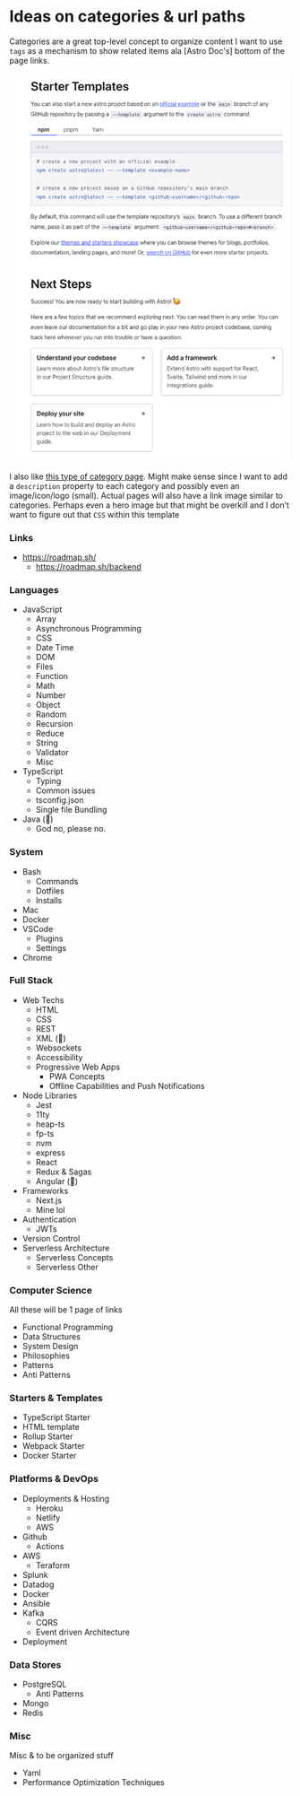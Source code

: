 # Ideas on categories & url paths
Categories are a great top-level concept to organize content I want to use `tags` as a mechanism to show related items ala [Astro Doc's] bottom of the page links.

![](./related-example.png)

I also like [this type of category page](https://docs.astro.build/en/getting-started/). Might make sense since I want to add a `description` property to each category and possibly even an image/icon/logo (small). Actual pages will also have a link image similar to categories. Perhaps even a hero image but that might be overkill and I don't want to figure out that `CSS` within this template

### Links
- https://roadmap.sh/
  - https://roadmap.sh/backend

### Languages
- JavaScript
  - Array
  - Asynchronous Programming
  - CSS
  - Date Time
  - DOM
  - Files
  - Function
  - Math
  - Number
  - Object
  - Random
  - Recursion
  - Reduce
  - String
  - Validator
  - Misc
- TypeScript
  - Typing
  - Common issues
  - tsconfig.json
  - Single file Bundling
- Java (🤮)
  - God no, please no.

### System
- Bash
  - Commands
  - Dotfiles
  - Installs
- Mac
- Docker
- VSCode
  - Plugins
  - Settings
- Chrome

### Full Stack
- Web Techs
  - HTML
  - CSS
  - REST
  - XML (🤮)
  - Websockets
  - Accessibility
  - Progressive Web Apps
    - PWA Concepts
    - Offline Capabilities and Push Notifications
- Node Libraries
  - Jest
  - 11ty
  - heap-ts
  - fp-ts
  - nvm
  - express
  - React
  - Redux & Sagas
  - Angular (🤮)
- Frameworks
  - Next.js
  - Mine lol
- Authentication
  - JWTs
- Version Control
- Serverless Architecture
  - Serverless Concepts
  - Serverless Other

### Computer Science
All these will be 1 page of links

- Functional Programming
- Data Structures
- System Design
- Philosophies
- Patterns
- Anti Patterns

### Starters & Templates
- TypeScript Starter
- HTML template
- Rollup Starter
- Webpack Starter
- Docker Starter

### Platforms & DevOps
- Deployments & Hosting
  - Heroku
  - Netlify
  - AWS
- Github
  - Actions
- AWS
  - Teraform
- Splunk
- Datadog
- Docker 
- Ansible
- Kafka
  - CQRS
  - Event driven Architecture
- Deployment

### Data Stores
- PostgreSQL
  - Anti Patterns
- Mongo
- Redis

### Misc
Misc & to be organized stuff

- Yaml
- Performance Optimization Techniques

